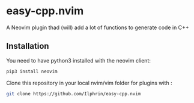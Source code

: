 # easy-cpp.nvim
A Neovim plugin thad (will) add a lot of functions to generate code in C++

## Installation

You need to have python3 installed with the neovim client:
```sh
pip3 install neovim
```

Clone this repository in your local nvim/vim folder for plugins with :
```sh
git clone https://github.com/Ilphrin/easy-cpp.nvim
```

